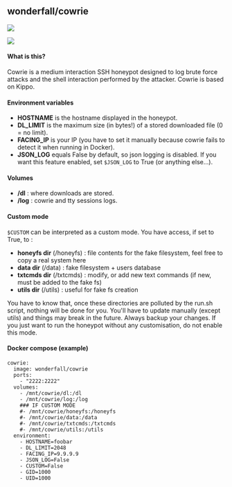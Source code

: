 ## wonderfall/cowrie
[![](https://badge.imagelayers.io/wonderfall/cowrie:latest.svg)](https://imagelayers.io/?images=wonderfall/cowrie:latest 'Get your own badge on imagelayers.io')

![](https://i.goopics.net/lO.jpg)

#### What is this?
Cowrie is a medium interaction SSH honeypot designed to log brute force attacks and the shell interaction performed by the attacker. Cowrie is based on Kippo.

#### Environment variables
- **HOSTNAME** is the hostname displayed in the honeypot. 
- **DL_LIMIT** is the maximum size (in bytes!) of a stored downloaded file (0 = no limit). 
- **FACING_IP** is your IP (you have to set it manually because cowrie fails to detect it when running in Docker). 
- **JSON_LOG** equals False by default, so json logging is disabled. If you want this feature enabled, set `$JSON_LOG` to True (or anything else...).

#### Volumes
- **/dl** : where downloads are stored.
- **/log** : cowrie and tty sessions logs.

#### Custom mode
`$CUSTOM` can be interpreted as a custom mode. You have access, if set to True, to :
- **honeyfs dir** (/honeyfs) : file contents for the fake filesystem, feel free to copy a real system here
- **data dir** (/data) : fake filesystem + users database
- **txtcmds dir** (/txtcmds) : modify, or add new text commands (if new, must be added to the fake fs)
- **utils dir** (/utils) : useful for fake fs creation

You have to know that, once these directories are polluted by the run.sh script, nothing will be done for you. You'll have to update manually (except utils) and things may break in the future. Always backup your changes. If you just want to run the honeypot without any customisation, do not enable this mode.

#### Docker compose (example)
```
cowrie:
  image: wonderfall/cowrie
  ports:
    - "2222:2222"
  volumes:
    - /mnt/cowrie/dl:/dl
    - /mnt/cowrie/log:/log
    ### IF CUSTOM MODE
    #- /mnt/cowrie/honeyfs:/honeyfs
    #- /mnt/cowrie/data:/data
    #- /mnt/cowrie/txtcmds:/txtcmds
    #- /mnt/cowrie/utils:/utils
  environment:
    - HOSTNAME=foobar
    - DL_LIMIT=2048
    - FACING_IP=9.9.9.9
    - JSON_LOG=False
    - CUSTOM=False
    - GID=1000
    - UID=1000
```

